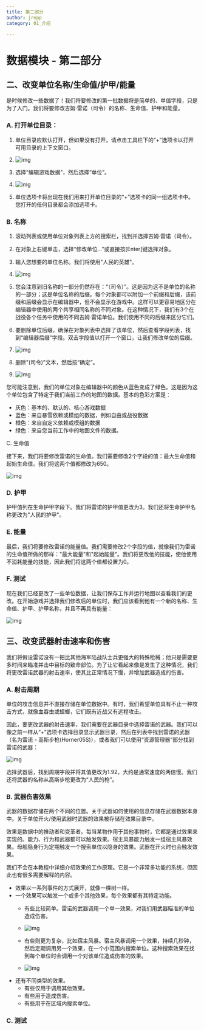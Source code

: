 ```yaml
---
title: 第二部分
author: jrepp
category: 01_介绍

---
```


# 数据模块 - 第二部分

## 二、改变单位名称/生命值/护甲/能量

是时候修改一些数据了！我们将要修改的第一批数据将是简单的、单值字段，只是为了入门。我们将要修改吉姆·雷诺（司令）的名称、生命值、护甲和能量。

### A. 打开单位目录：

1. 单位目录应默认打开，但如果没有打开，请点击工具栏下的“+”选项卡以打开可用目录的上下文窗口。
2. ![img](016-changingunitvalues-opencatalogcontextmenu.jpg)

3. 选择“编辑游戏数据”，然后选择“单位”。
4. ![img](017-changingunitvalues-openunitscatalog.jpg)

5. 单位选项卡将出现在我们用来打开单位目录的“+”选项卡的同一组选项卡中。您打开的任何目录都会添加选项卡。

### B. 名称

1. 滚动列表或使用单位对象列表上方的搜索栏，找到并选择吉姆·雷诺（司令）。
2. 在对象上右键单击，选择“修改单位...”或直接按[Enter]键选择对象。
3. 输入您想要的单位名称。我们将使用"人民的英雄"。
4. ![img](018-changingunitvalues-unitpropertieswindow.jpg)

5. 您会注意到旧名称的一部分仍然存在：“（司令）”。这是因为这不是单位的名称的一部分；这是单位名称的后缀。每个对象都可以附加一个前缀和后缀，该前缀和后缀会显示在编辑器中，但不会显示在游戏中。这样可以更容易地区分在编辑器中使用的两个共享相同名称的不同对象。在这种情况下，我们有3个在战役各个任务中使用的不同吉姆·雷诺单位。我们使用不同的后缀来区分它们。
6. 要删除单位后缀，确保在对象列表中选择了该单位，然后查看字段列表，找到“编辑器后缀”字段。双击字段值以打开一个窗口，让我们修改单位的后缀。
7. ![img](019-changingunitvalues-doubleclickfieldvalue.jpg)

8. 删除"(司令)"文本，然后按“确定”。
9. ![img](020-changingunitvalues-editorsuffixwindow.jpg)

您可能注意到，我们的单位对象在编辑器中的颜色从蓝色变成了绿色。这是因为这个单位包含了特定于我们当前工作的地图的数据。基本的色彩方案是：

- 灰色：基本的、默认的、核心游戏数据
- 蓝色：来自暴雪依赖或模组的数据，例如自由或战役数据
- 橙色：来自自定义依赖或模组的数据
- 绿色：来自您当前工作中的地图文件的数据。





C. 生命值

接下来，我们将要修改雷诺的生命值。我们需要修改2个字段的值：最大生命值和起始生命值。我们将这两个值都修改为650。

![img](021-changingunitvalues-changedhealthvalues.jpg)

### D. 护甲

护甲值列在生命护甲字段下。我们将雷诺的护甲值更改为3。我们还将生命护甲名称更改为"人民的护甲"。

### E. 能量

最后，我们将要修改雷诺的能量值。我们需要修改2个字段的值，就像我们为雷诺的生命值所做的那样："最大能量"和"起始能量"。我们将更改他的技能，使他使用不消耗能量的技能，因此我们将这两个值都设置为0。

### F. 测试

现在我们已经更改了一些单位数据，让我们保存工作并运行地图以查看我们的更改。在开始游戏并选择我们修改后的单位时，我们应该看到他有一个新的名称、生命值、护甲、护甲名称，并且不再具有能量：

![img](022-changingunitvalues-changedvaluesingame.jpg)



## 三、改变武器射击速率和伤害

我们将假设雷诺没有一把比其他海军陆战队士兵更强大的特殊枪械；他只是需要更多时间来瞄准并击中目标的致命部位。为了让它看起来像是发生了这种情况，我们将更改雷诺武器的射击速率，使其比正常情况下慢，并增加武器造成的伤害。

### A. 射击周期

单位的攻击信息并不直接存储在单位数据中。有时，我们希望单位具有不止一种攻击方式，就像血吞虫或蟑螂，它们既有近战又有远程攻击。

因此，要更改武器的射击速率，我们需要在武器目录中选择雷诺的武器。我们可以像之前一样从“+”选项卡选择目录显示武器目录，然后在列表中找到雷诺的武器（名为雷诺 - 高斯步枪(Horner05S)），或者我们可以使用“资源管理器”部分找到雷诺的武器：

![img](023-changingunitvalues-selectweapon.jpg)

选择武器后，找到周期字段并将其值更改为1.92，大约是通常速度的两倍慢。我们还将武器的名称从高斯步枪更改为“人民的枪”。

### B. 武器伤害效果

武器的数据存储在两个不同的位置。关于武器如何使用的信息存储在武器数据本身中。关于单位开火/使用武器时武器的效果被存储在效果目录中。

效果是数据中的推动者和变革者。每当某物作用于其他事物时，它都是通过效果来实现的。能力、行为和武器都可以触发效果。宿主风暴能力触发一组宿主风暴效果。母舰隐身行为定期触发一个搜索单位以隐身的效果。武器在开火时也会触发效果。

我们不会在本教程中详细介绍效果的工作原理。它是一个非常多功能的系统，但因此也有很多需要解释的内容。

- 效果以一系列事件的方式展开，就像一棵树一样。
- 一个效果可以触发一个或多个其他效果，每个效果都有其特定功能。
  - 有些比较简单。雷诺的武器调用一个单一效果，对我们用武器瞄准的单位造成伤害。
  - ![img](024-changingeffectsvalues-raynorweaponeffectstree.jpg)

  - 有些则更为复杂，比如宿主风暴。宿主风暴调用一个效果，持续几秒钟，然后定期调用另一个效果，在一个小范围内搜索单位。这种搜索效果在找到每个单位时会调用一个对该单位造成伤害的效果。
  - ![img](025-changingeffectsvalues-psistormeffectstree.jpg)
- 还有不同类型的效果。
  - 有些仅用于调用其他效果。
  - 有些用于造成伤害。
  - 有些用于在区域内搜索单位。


### C. 测试